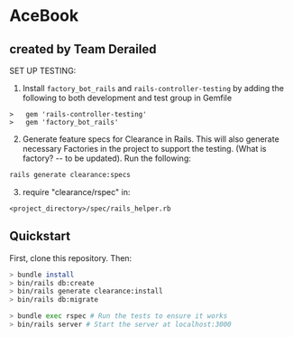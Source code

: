 # AceBook

## created by Team Derailed

SET UP TESTING:

1. Install `factory_bot_rails` and `rails-controller-testing` by adding the following to both development and test group in Gemfile

```
>   gem 'rails-controller-testing'
>   gem 'factory_bot_rails'
```

2. Generate feature specs for Clearance in Rails. This will also generate necessary Factories in the project to support the testing. (What is factory? -- to be updated). Run the following:

```bash
rails generate clearance:specs
```

3. require "clearance/rspec" in:
```
<project_directory>/spec/rails_helper.rb
```

## Quickstart

First, clone this repository. Then:

```bash
> bundle install
> bin/rails db:create
> bin/rails generate clearance:install
> bin/rails db:migrate

> bundle exec rspec # Run the tests to ensure it works
> bin/rails server # Start the server at localhost:3000
```

